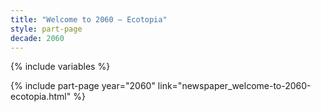 ```yaml
---
title: "Welcome to 2060 – Ecotopia"
style: part-page
decade: 2060
---
```


{% include variables %}

{% include part-page year="2060" link="newspaper_welcome-to-2060-ecotopia.html" %}
